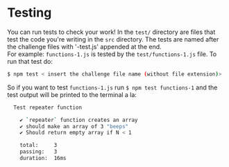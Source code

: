 # Testing
You can run tests to check your work!
In the `test/` directory are files that test the code you're writing in the
`src` directory. The tests are named after the challenge files with '-test.js'
appended at the end. 
<br>
For example: `functions-1.js` is tested by the `test/functions-1.js` file. To
run that test do:
```bash
$ npm test < insert the challenge file name (without file extension)>
```
So if you want to test `functions-1.js` run `$ npm test functions-1` and the
test output will be printed to the terminal a la:
```bash
  Test repeater function

    ✔ `repeater` function creates an array
    ✔ should make an array of 3 "beeps"
    ✔ Should return empty array if N < 1

    total:     3
    passing:   3
    duration:  16ms
```


